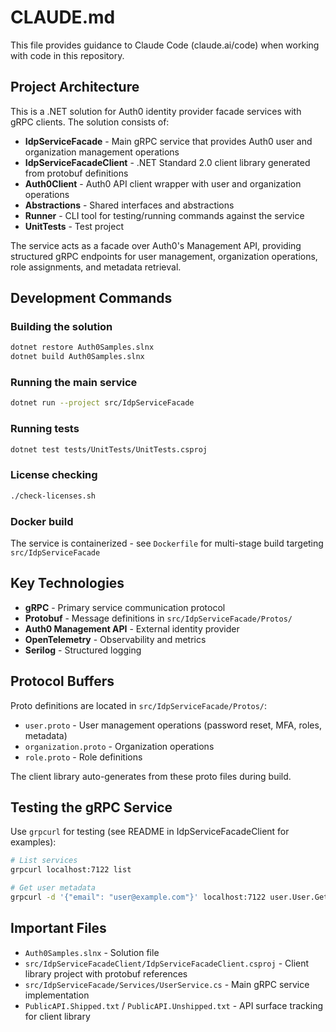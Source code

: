 # CLAUDE.md

This file provides guidance to Claude Code (claude.ai/code) when working with code in this repository.

## Project Architecture

This is a .NET solution for Auth0 identity provider facade services with gRPC clients. The solution consists of:

- **IdpServiceFacade** - Main gRPC service that provides Auth0 user and organization management operations
- **IdpServiceFacadeClient** - .NET Standard 2.0 client library generated from protobuf definitions
- **Auth0Client** - Auth0 API client wrapper with user and organization operations
- **Abstractions** - Shared interfaces and abstractions
- **Runner** - CLI tool for testing/running commands against the service
- **UnitTests** - Test project

The service acts as a facade over Auth0's Management API, providing structured gRPC endpoints for user management, organization operations, role assignments, and metadata retrieval.

## Development Commands

### Building the solution
```bash
dotnet restore Auth0Samples.slnx
dotnet build Auth0Samples.slnx
```

### Running the main service
```bash
dotnet run --project src/IdpServiceFacade
```

### Running tests
```bash
dotnet test tests/UnitTests/UnitTests.csproj
```

### License checking
```bash
./check-licenses.sh
```

### Docker build
The service is containerized - see `Dockerfile` for multi-stage build targeting `src/IdpServiceFacade`

## Key Technologies

- **gRPC** - Primary service communication protocol
- **Protobuf** - Message definitions in `src/IdpServiceFacade/Protos/`
- **Auth0 Management API** - External identity provider
- **OpenTelemetry** - Observability and metrics
- **Serilog** - Structured logging

## Protocol Buffers

Proto definitions are located in `src/IdpServiceFacade/Protos/`:
- `user.proto` - User management operations (password reset, MFA, roles, metadata)
- `organization.proto` - Organization operations
- `role.proto` - Role definitions

The client library auto-generates from these proto files during build.

## Testing the gRPC Service

Use `grpcurl` for testing (see README in IdpServiceFacadeClient for examples):

```bash
# List services
grpcurl localhost:7122 list

# Get user metadata
grpcurl -d '{"email": "user@example.com"}' localhost:7122 user.User.GetUserMetadata
```

## Important Files

- `Auth0Samples.slnx` - Solution file
- `src/IdpServiceFacadeClient/IdpServiceFacadeClient.csproj` - Client library project with protobuf references
- `src/IdpServiceFacade/Services/UserService.cs` - Main gRPC service implementation
- `PublicAPI.Shipped.txt` / `PublicAPI.Unshipped.txt` - API surface tracking for client library